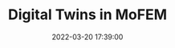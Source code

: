 ---
layout: post
title: Digital Twins in MoFEM
date: 2022-03-20 17:39:00
description: Concept of digital twins proposed with MoFEM library
tags: implementations
categories: MoFEM
img: assets/img/posts/digital_twin_rig.jpeg
---